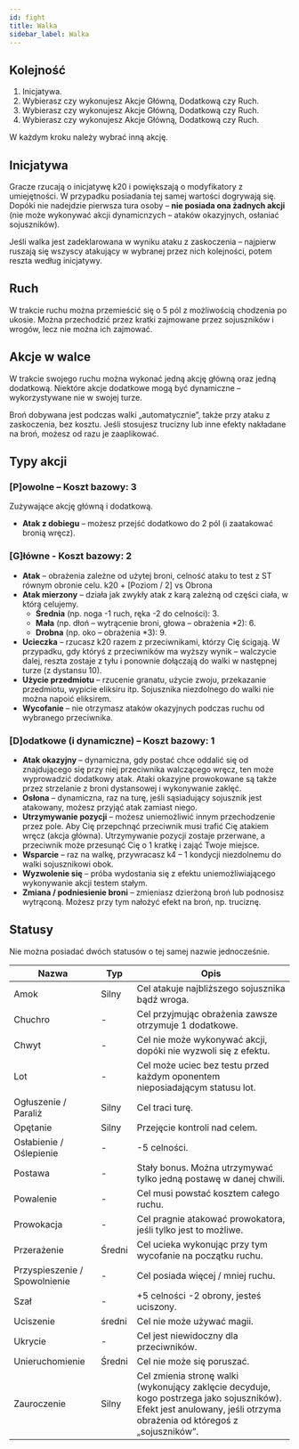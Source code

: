 ```yaml
---
id: fight
title: Walka
sidebar_label: Walka
---
```


## Kolejność
1.	Inicjatywa.
2.	Wybierasz czy wykonujesz Akcje Główną, Dodatkową czy Ruch.
3.	Wybierasz czy wykonujesz Akcje Główną, Dodatkową czy Ruch.
4.	Wybierasz czy wykonujesz Akcje Główną, Dodatkową czy Ruch.

W każdym kroku należy wybrać inną akcję.

## Inicjatywa
Gracze rzucają o inicjatywę k20 i powiększają o modyfikatory z umiejętności. W przypadku posiadania tej samej wartości dogrywają się. Dopóki nie nadejdzie pierwsza tura osoby – **nie posiada ona żadnych akcji** (nie może wykonywać akcji dynamicnzych – ataków okazyjnych, osłaniać sojuszników).

Jeśli walka jest zadeklarowana w wyniku ataku z zaskoczenia – najpierw ruszają się wszyscy atakujący w wybranej przez nich kolejności, potem reszta według inicjatywy.

## Ruch
W trakcie ruchu można przemieścić się o 5 pól z możliwością chodzenia po ukosie. Można przechodzić przez kratki zajmowane przez sojuszników i wrogów, lecz nie można ich zajmować.


## Akcje w walce
W trakcie swojego ruchu można wykonać jedną akcję główną oraz jedną dodatkową. Niektóre akcje dodatkowe mogą być dynamiczne – wykorzystywane nie w swojej turze.

Broń dobywana jest podczas walki „automatycznie”, także przy ataku z zaskoczenia, bez kosztu. Jeśli stosujesz trucizny lub inne efekty nakładane na broń, możesz od razu je zaaplikować.

## Typy akcji

### [P]owolne – Koszt bazowy: 3
Zużywające akcję główną i dodatkową.
  - **Atak z dobiegu** – możesz przejść dodatkowo do 2 pól (i zaatakować bronią wręcz).

### [G]łówne - Koszt bazowy: 2
  - **Atak** – obrażenia zależne od użytej broni, celność ataku to test z ST równym obronie celu.
k20 + [Poziom / 2] vs Obrona
  - **Atak mierzony** – działa jak zwykły atak z karą zależną od części ciała, w którą celujemy.
    - **Średnia** (np. noga -1 ruch, ręka -2 do celności): 3.
    - **Mała** (np. dłoń – wytrącenie broni, głowa – obrażenia *2): 6.
    - **Drobna** (np. oko – obrażenia *3): 9.
  - **Ucieczka** – rzucasz k20 razem z przeciwnikami, którzy Cię ścigają. W przypadku, gdy któryś z przeciwników ma wyższy wynik – walczycie dalej, reszta zostaje z tyłu i ponownie dołączają do walki w następnej turze (z dystansu 10).
  - **Użycie przedmiotu** – rzucenie granatu, użycie zwoju, przekazanie przedmiotu, wypicie eliksiru itp. Sojusznika niezdolnego do walki nie można napoić eliksirem.
  - **Wycofanie** – nie otrzymasz ataków okazyjnych podczas ruchu od wybranego przeciwnika.

### [D]odatkowe (i dynamiczne) – Koszt bazowy: 1
  - **Atak okazyjny** – dynamiczna, gdy postać chce oddalić się od znajdującego się przy niej przeciwnika walczącego wręcz, ten może wyprowadzić dodatkowy atak. Ataki okazyjne prowokowane są także przez strzelanie z broni dystansowej i wykonywanie zaklęć.
  - **Osłona** – dynamiczna, raz na turę, jeśli sąsiadujący sojusznik jest atakowany, możesz przyjąć atak zamiast niego.
  - **Utrzymywanie pozycji** – możesz uniemożliwić innym przechodzenie przez pole. Aby Cię przepchnąć przeciwnik musi trafić Cię atakiem wręcz (akcja główna). Utrzymywanie pozycji zostaje przerwane, a przeciwnik może przesunąć Cię o 1 kratkę i zająć Twoje miejsce.
  - **Wsparcie** – raz na walkę, przywracasz k4 – 1 kondycji niezdolnemu do walki sojusznikowi obok.
  - **Wyzwolenie się** – próba wydostania się z efektu uniemożliwiającego wykonywanie akcji testem stałym.
  - **Zmiana / podniesienie broni** – zmieniasz dzierżoną broń lub podnosisz wytrąconą. Możesz przy tym nałożyć efekt na broń, np. truciznę.

## Statusy
Nie można posiadać dwóch statusów o tej samej nazwie jednocześnie.

| Nazwa | Typ | Opis |
|-------|-----|------|
| Amok | Silny | Cel atakuje najbliższego sojusznika bądź wroga. |
| Chuchro | - | Cel przyjmując obrażenia zawsze otrzymuje 1 dodatkowe. |
| Chwyt | - | Cel nie może wykonywać akcji, dopóki nie wyzwoli się z efektu. |
| Lot | - | Cel może uciec bez testu przed każdym oponentem nieposiadającym statusu lot. |
| Ogłuszenie / Paraliż | Silny | Cel traci turę. |
| Opętanie | Silny | Przejęcie kontroli nad celem. |
| Osłabienie / Oślepienie | - | -5 celności. |
| Postawa | - | Stały bonus. Można utrzymywać tylko jedną postawę w danej chwili. |
| Powalenie | - | Cel musi powstać kosztem całego ruchu. |
| Prowokacja | - | Cel pragnie atakować prowokatora, jeśli tylko jest to możliwe. |
| Przerażenie | Średni | Cel ucieka wykonując przy tym wycofanie na początku ruchu. |
| Przyspieszenie / Spowolnienie | - | Cel posiada więcej / mniej ruchu. |
| Szał | - | +5 celności -2 obrony, jesteś uciszony. |
| Uciszenie | średni | Cel nie może używać magii. |
| Ukrycie | - | Cel jest niewidoczny dla przeciwników. |
| Unieruchomienie | Średni | Cel nie może się poruszać. |
| Zauroczenie | Silny | Cel zmienia stronę walki (wykonujący zaklęcie decyduje, kogo postrzega jako sojuszników). Efekt jest anulowany, jeśli otrzyma obrażenia od któregoś z „sojuszników”. |